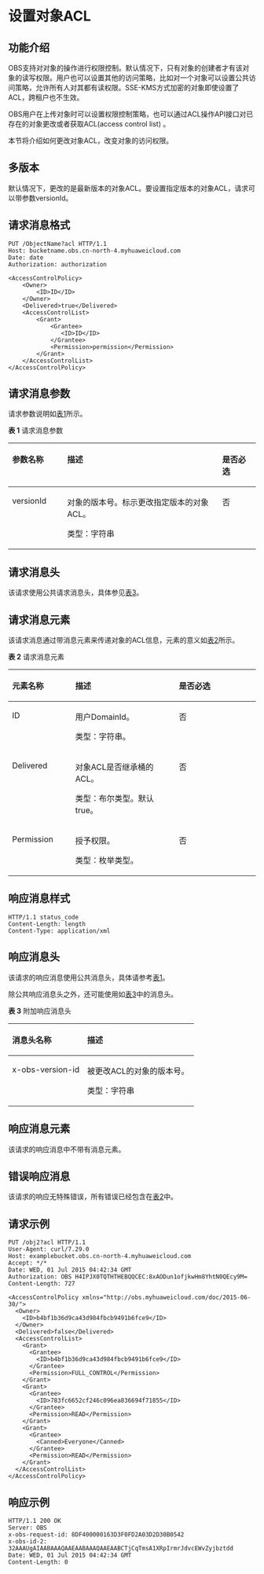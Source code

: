 # 设置对象ACL<a name="obs_04_0089"></a>

## 功能介绍<a name="section5584184924715"></a>

OBS支持对对象的操作进行权限控制。默认情况下，只有对象的创建者才有该对象的读写权限。用户也可以设置其他的访问策略，比如对一个对象可以设置公共访问策略，允许所有人对其都有读权限。SSE-KMS方式加密的对象即使设置了ACL，跨租户也不生效。

OBS用户在上传对象时可以设置权限控制策略，也可以通过ACL操作API接口对已存在的对象更改或者获取ACL\(access control list\) 。

本节将介绍如何更改对象ACL，改变对象的访问权限。

## 多版本<a name="section48384196"></a>

默认情况下，更改的是最新版本的对象ACL。要设置指定版本的对象ACL，请求可以带参数versionId。

## 请求消息格式<a name="section32804580"></a>

```
PUT /ObjectName?acl HTTP/1.1 
Host: bucketname.obs.cn-north-4.myhuaweicloud.com 
Date: date
Authorization: authorization

<AccessControlPolicy> 
    <Owner> 
        <ID>ID</ID> 
    </Owner> 
    <Delivered>true</Delivered>
    <AccessControlList> 
        <Grant> 
            <Grantee>
               <ID>ID</ID>
            </Grantee> 
            <Permission>permission</Permission> 
        </Grant> 
    </AccessControlList> 
</AccessControlPolicy>
```

## 请求消息参数<a name="section26805765"></a>

请求参数说明如[表1](#table44298471191845)所示。

**表 1**  请求消息参数

<a name="table44298471191845"></a>
<table><thead align="left"><tr id="row25509231"><th class="cellrowborder" valign="top" width="22.220000000000002%" id="mcps1.2.4.1.1"><p id="p52981853"><a name="p52981853"></a><a name="p52981853"></a><strong id="b7074630"><a name="b7074630"></a><a name="b7074630"></a>参数名称</strong></p>
</th>
<th class="cellrowborder" valign="top" width="62.629999999999995%" id="mcps1.2.4.1.2"><p id="p36174163"><a name="p36174163"></a><a name="p36174163"></a><strong id="b57132017"><a name="b57132017"></a><a name="b57132017"></a>描述</strong></p>
</th>
<th class="cellrowborder" valign="top" width="15.15%" id="mcps1.2.4.1.3"><p id="p64290664"><a name="p64290664"></a><a name="p64290664"></a><strong id="b41745067"><a name="b41745067"></a><a name="b41745067"></a>是否必选</strong></p>
</th>
</tr>
</thead>
<tbody><tr id="row25907270"><td class="cellrowborder" valign="top" width="22.220000000000002%" headers="mcps1.2.4.1.1 "><p id="p18114101"><a name="p18114101"></a><a name="p18114101"></a>versionId</p>
</td>
<td class="cellrowborder" valign="top" width="62.629999999999995%" headers="mcps1.2.4.1.2 "><p id="p57956065"><a name="p57956065"></a><a name="p57956065"></a>对象的版本号。标示更改指定版本的对象ACL。</p>
<p id="p51842537"><a name="p51842537"></a><a name="p51842537"></a>类型：字符串</p>
</td>
<td class="cellrowborder" valign="top" width="15.15%" headers="mcps1.2.4.1.3 "><p id="p38495930"><a name="p38495930"></a><a name="p38495930"></a>否</p>
</td>
</tr>
</tbody>
</table>

## 请求消息头<a name="section39925296"></a>

该请求使用公共请求消息头，具体参见[表3](构造请求.md#table25197309)。

## 请求消息元素<a name="section23783351"></a>

该请求消息通过带消息元素来传递对象的ACL信息，元素的意义如[表2](#table6365150)所示。

**表 2**  请求消息元素

<a name="table6365150"></a>
<table><thead align="left"><tr id="row46397570"><th class="cellrowborder" valign="top" width="25.509999999999998%" id="mcps1.2.4.1.1"><p id="p106807"><a name="p106807"></a><a name="p106807"></a><strong id="b961269"><a name="b961269"></a><a name="b961269"></a>元素名称</strong></p>
</th>
<th class="cellrowborder" valign="top" width="41.839999999999996%" id="mcps1.2.4.1.2"><p id="p10753930"><a name="p10753930"></a><a name="p10753930"></a><strong id="b29676507"><a name="b29676507"></a><a name="b29676507"></a>描述</strong></p>
</th>
<th class="cellrowborder" valign="top" width="32.65%" id="mcps1.2.4.1.3"><p id="p54986906"><a name="p54986906"></a><a name="p54986906"></a><strong id="b25120114"><a name="b25120114"></a><a name="b25120114"></a>是否必选</strong></p>
</th>
</tr>
</thead>
<tbody><tr id="row21463316"><td class="cellrowborder" valign="top" width="25.509999999999998%" headers="mcps1.2.4.1.1 "><p id="p60807051"><a name="p60807051"></a><a name="p60807051"></a>ID</p>
</td>
<td class="cellrowborder" valign="top" width="41.839999999999996%" headers="mcps1.2.4.1.2 "><p id="p26424127"><a name="p26424127"></a><a name="p26424127"></a>用户DomainId。</p>
<p id="p36490555"><a name="p36490555"></a><a name="p36490555"></a>类型：字符串。</p>
</td>
<td class="cellrowborder" valign="top" width="32.65%" headers="mcps1.2.4.1.3 "><p id="p2944980"><a name="p2944980"></a><a name="p2944980"></a>否</p>
</td>
</tr>
<tr id="row4036034411024"><td class="cellrowborder" valign="top" width="25.509999999999998%" headers="mcps1.2.4.1.1 "><p id="p4238406111028"><a name="p4238406111028"></a><a name="p4238406111028"></a>Delivered</p>
</td>
<td class="cellrowborder" valign="top" width="41.839999999999996%" headers="mcps1.2.4.1.2 "><p id="p1055692911028"><a name="p1055692911028"></a><a name="p1055692911028"></a>对象ACL是否继承桶的ACL。</p>
<p id="p2790349711028"><a name="p2790349711028"></a><a name="p2790349711028"></a>类型：布尔类型。默认true。</p>
</td>
<td class="cellrowborder" valign="top" width="32.65%" headers="mcps1.2.4.1.3 "><p id="p4559078011028"><a name="p4559078011028"></a><a name="p4559078011028"></a>否</p>
</td>
</tr>
<tr id="row34127147"><td class="cellrowborder" valign="top" width="25.509999999999998%" headers="mcps1.2.4.1.1 "><p id="p12835559"><a name="p12835559"></a><a name="p12835559"></a>Permission</p>
</td>
<td class="cellrowborder" valign="top" width="41.839999999999996%" headers="mcps1.2.4.1.2 "><p id="p33047326"><a name="p33047326"></a><a name="p33047326"></a>授予权限。</p>
<p id="p28990484"><a name="p28990484"></a><a name="p28990484"></a>类型：枚举类型。</p>
</td>
<td class="cellrowborder" valign="top" width="32.65%" headers="mcps1.2.4.1.3 "><p id="p66527890"><a name="p66527890"></a><a name="p66527890"></a>否</p>
</td>
</tr>
</tbody>
</table>

## 响应消息样式<a name="section12723569"></a>

```
HTTP/1.1 status_code
Content-Length: length
Content-Type: application/xml
```

## 响应消息头<a name="section47403265"></a>

该请求的响应消息使用公共消息头，具体请参考[表1](返回结果.md#d0e686)。

除公共响应消息头之外，还可能使用如[表3](#table21765641102739)中的消息头。

**表 3**  附加响应消息头

<a name="table21765641102739"></a>
<table><thead align="left"><tr id="row52223563"><th class="cellrowborder" valign="top" width="40.400000000000006%" id="mcps1.2.3.1.1"><p id="p2250249"><a name="p2250249"></a><a name="p2250249"></a>消息头名称</p>
</th>
<th class="cellrowborder" valign="top" width="59.599999999999994%" id="mcps1.2.3.1.2"><p id="p48052491"><a name="p48052491"></a><a name="p48052491"></a>描述</p>
</th>
</tr>
</thead>
<tbody><tr id="row67046586"><td class="cellrowborder" valign="top" width="40.400000000000006%" headers="mcps1.2.3.1.1 "><p id="p62064381"><a name="p62064381"></a><a name="p62064381"></a>x-obs-version-id</p>
</td>
<td class="cellrowborder" valign="top" width="59.599999999999994%" headers="mcps1.2.3.1.2 "><p id="p61158973"><a name="p61158973"></a><a name="p61158973"></a>被更改ACL的对象的版本号。</p>
<p id="p13559847"><a name="p13559847"></a><a name="p13559847"></a>类型：字符串</p>
</td>
</tr>
</tbody>
</table>

## 响应消息元素<a name="section23976207"></a>

该请求的响应消息中不带有消息元素。

## 错误响应消息<a name="section14459276"></a>

该请求的响应无特殊错误，所有错误已经包含在[表2](错误码.md#d0e843)中。

## 请求示例<a name="section817219485150"></a>

```
PUT /obj2?acl HTTP/1.1
User-Agent: curl/7.29.0
Host: examplebucket.obs.cn-north-4.myhuaweicloud.com
Accept: */*
Date: WED, 01 Jul 2015 04:42:34 GMT
Authorization: OBS H4IPJX0TQTHTHEBQQCEC:8xAODun1ofjkwHm8YhtN0QEcy9M=
Content-Length: 727

<AccessControlPolicy xmlns="http://obs.myhuaweicloud.com/doc/2015-06-30/">
  <Owner> 
    <ID>b4bf1b36d9ca43d984fbcb9491b6fce9</ID> 
  </Owner>  
  <Delivered>false</Delivered>
  <AccessControlList> 
    <Grant> 
      <Grantee> 
        <ID>b4bf1b36d9ca43d984fbcb9491b6fce9</ID> 
      </Grantee>  
      <Permission>FULL_CONTROL</Permission> 
    </Grant>  
    <Grant> 
      <Grantee> 
        <ID>783fc6652cf246c096ea836694f71855</ID> 
      </Grantee>  
      <Permission>READ</Permission>
    </Grant>  
    <Grant> 
      <Grantee> 
        <Canned>Everyone</Canned> 
      </Grantee>  
      <Permission>READ</Permission> 
    </Grant> 
  </AccessControlList> 
</AccessControlPolicy>
```

## 响应示例<a name="section1981019229519"></a>

```
HTTP/1.1 200 OK
Server: OBS
x-obs-request-id: 8DF400000163D3F0FD2A03D2D30B0542
x-obs-id-2: 32AAAUgAIAABAAAQAAEAABAAAQAAEAABCTjCqTmsA1XRpIrmrJdvcEWvZyjbztdd
Date: WED, 01 Jul 2015 04:42:34 GMT
Content-Length: 0
```

